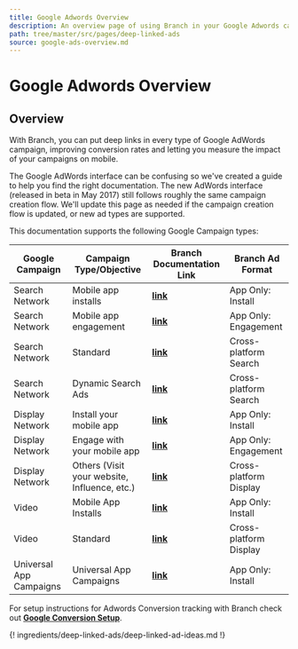 ```yaml
---
title: Google Adwords Overview
description: An overview page of using Branch in your Google Adwords campaigns.
path: tree/master/src/pages/deep-linked-ads
source: google-ads-overview.md
---
```

# Google Adwords Overview

## Overview

With Branch, you can put deep links in every type of Google AdWords campaign, improving conversion rates and letting you measure the impact of your campaigns on mobile.  

The Google AdWords interface can be confusing so we've created a guide to help you find the right documentation. The new AdWords interface (released in beta in May 2017) still follows roughly the same campaign creation flow. We'll update this page as needed if the campaign creation flow is updated, or new ad types are supported.

This documentation supports the following Google Campaign types:

Google Campaign | Campaign Type/Objective | Branch Documentation Link | Branch Ad Format
--- | --- | --- | ---
Search Network | Mobile app installs | **[link](https://docs.branch.io/pages/deep-linked-ads/google-search-install-ads)** | App Only: Install
Search Network | Mobile app engagement | **[link](https://docs.branch.io/pages/deep-linked-ads/google-search-engagement-ads)** | App Only: Engagement
Search Network | Standard  | **[link](https://docs.branch.io/pages/deep-linked-ads/google-xplatform-search-ads/#standard-search-ads)** | Cross-platform Search
Search Network | Dynamic Search Ads  | **[link](https://docs.branch.io/pages/deep-linked-ads/google-xplatform-search-ads/#dynamic-search-ads)** | Cross-platform Search
Display Network | Install your mobile app | **[link](https://docs.branch.io/pages/deep-linked-ads/google-display-install-ads)** | App Only: Install
Display Network | Engage with your mobile app | **[link](https://docs.branch.io/pages/deep-linked-ads/google-display-engagement-ads)** | App Only: Engagement
Display Network | Others (Visit your website, Influence, etc.)  | **[link](https://docs.branch.io/pages/deep-linked-ads/google-xplatform-display-ads)** | Cross-platform Display
Video | Mobile App Installs | **[link](https://docs.branch.io/pages/deep-linked-ads/google-video-ads/#video-app-install-ads)** | App Only: Install
Video | Standard | **[link](https://docs.branch.io/pages/deep-linked-ads/google-video-ads/#video-standard-ads)** | Cross-platform Display
Universal App Campaigns | Universal App Campaigns | **[link](https://docs.branch.io/pages/deep-linked-ads/google-uac)** | App Only: Install

<!-- Shopping | Shopping | link here | Cross-platform Product Links
Video (YouTube TrueView) | Shopping | link here | Cross-platform Product Links -->

For setup instructions for Adwords Conversion tracking with Branch check out **[Google Conversion Setup](/pages/deep-linked-ads/google-conversions)**.

{! ingredients/deep-linked-ads/deep-linked-ad-ideas.md !}
